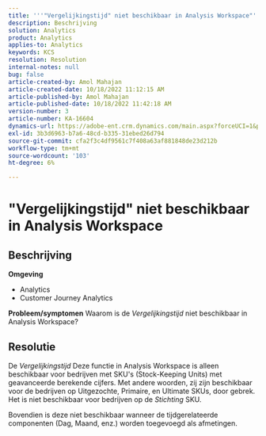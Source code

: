 ```yaml
---
title: '''"Vergelijkingstijd" niet beschikbaar in Analysis Workspace"'
description: Beschrijving
solution: Analytics
product: Analytics
applies-to: Analytics
keywords: KCS
resolution: Resolution
internal-notes: null
bug: false
article-created-by: Amol Mahajan
article-created-date: 10/18/2022 11:12:15 AM
article-published-by: Amol Mahajan
article-published-date: 10/18/2022 11:42:18 AM
version-number: 3
article-number: KA-16604
dynamics-url: https://adobe-ent.crm.dynamics.com/main.aspx?forceUCI=1&pagetype=entityrecord&etn=knowledgearticle&id=a99d38b4-d54e-ed11-bba2-0022480866ad
exl-id: 3b3d6963-b7a6-48cd-b335-31ebed26d794
source-git-commit: cfa2f3c4df9561c7f408a63af881848de23d212b
workflow-type: tm+mt
source-wordcount: '103'
ht-degree: 6%

---
```


# &quot;Vergelijkingstijd&quot; niet beschikbaar in Analysis Workspace

## Beschrijving

<b>Omgeving</b>
- Analytics
- Customer Journey Analytics

<b>Probleem/symptomen</b>
Waarom is de *Vergelijkingstijd* niet beschikbaar in Analysis Workspace?


## Resolutie


De *Vergelijkingstijd* Deze functie in Analysis Workspace is alleen beschikbaar voor bedrijven met SKU&#39;s (Stock-Keeping Units) met geavanceerde berekende cijfers. Met andere woorden, zij zijn beschikbaar voor de bedrijven op Uitgezochte, Primaire, en Ultimate SKUs, door gebrek. Het is niet beschikbaar voor bedrijven op de *Stichting* SKU.

Bovendien is deze niet beschikbaar wanneer de tijdgerelateerde componenten (Dag, Maand, enz.) worden toegevoegd als afmetingen.
